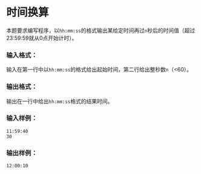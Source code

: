 # 时间换算
本题要求编写程序，以`hh:mm:ss`的格式输出某给定时间再过`n`秒后的时间值（超过23:59:59就从0点开始计时）。

### 输入格式：
输入在第一行中以`hh:mm:ss`的格式给出起始时间，第二行给出整秒数`n`（<60）。

### 输出格式：
输出在一行中给出`hh:mm:ss`格式的结果时间。

### 输入样例：
```
11:59:40
30
```
### 输出样例：
```
12:00:10
```